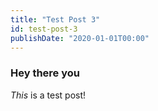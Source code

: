 ```yaml
---
title: "Test Post 3"
id: test-post-3
publishDate: "2020-01-01T00:00"
---
```

### Hey there you
*This* is a test post!
